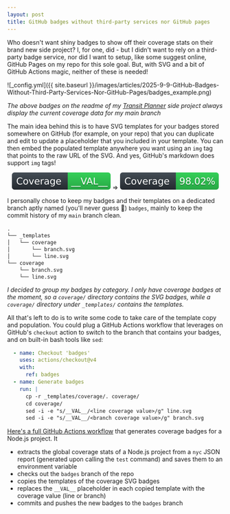```yaml
---
layout: post
title: GitHub badges without third-party services nor GitHub pages
---
```


Who doesn't want shiny badges to show off their coverage stats on their brand new side project? I, for one, did - but I
didn't want to rely on a third-party badge service, nor did I want to setup, like some suggest online, GitHub Pages on
my repo for this sole goal. But, with SVG and a bit of GitHub Actions magic, neither of these is needed!

<!--more-->

![_config.yml]({{ site.baseurl
}}/images/articles/2025-9-9-GitHub-Badges-Without-Third-Party-Services-Nor-GitHub-Pages/badges_example.png)

_The above badges on the readme of my [Transit Planner](https://github.com/corentindautreme/transit-planner) side
project always display the current coverage data for my main branch_

The main idea behind this is to have SVG templates for your badges stored somewhere on GitHub (for example, on your
repo) that you can duplicate and edit to update a placeholder that you included in your template. You can then embed the
populated template anywhere you want using an `img` tag that points to the raw URL of the SVG. And yes, GitHub's
markdown does support `img` tags!

<div style="text-align: center">
  <img src="https://raw.githubusercontent.com/corentindautreme/transit-planner/198931e50c3c15b252ea3367ec77951544ff2d8e/_templates/coverage/global.svg"/> => <img src="https://raw.githubusercontent.com/corentindautreme/transit-planner/198931e50c3c15b252ea3367ec77951544ff2d8e/coverage/global.svg"/>
</div>

I personally chose to keep my badges and their templates on a dedicated branch aptly named (you'll never guess 🥁)
`badges`, mainly to keep the commit history of my `main` branch clean.

```_
.
└── _templates
│   └── coverage
│       └── branch.svg
│       └── line.svg
└── coverage
    └── branch.svg
    └── line.svg
```

_I decided to group my badges by category. I only have coverage badges at the moment, so a `coverage/` directory
contains the SVG badges, while a `coverage/` directory under `_templates/` contains the templates._

All that's left to do is to write some code to take care of the template copy and population. You could plug a GitHub
Actions workflow that leverages on GitHub's `checkout` action to switch to the branch that contains your badges, and on
built-in bash tools like `sed`:

```yaml
  - name: Checkout 'badges'
    uses: actions/checkout@v4
    with:
      ref: badges
  - name: Generate badges
    run: |
      cp -r _templates/coverage/. coverage/
      cd coverage/
      sed -i -e "s/__VAL__/<line coverage value>/g" line.svg
      sed -i -e "s/__VAL__/<branch coverage value>/g" branch.svg
```

[Here's a full GitHub Actions workflow](https://github.com/corentindautreme/transit-planner/blob/ee5a4c6de09d1def8484ef894e52bb8a4def1bd1/.github/workflows/coverage-badges.yml)
that generates coverage badges for a Node.js project. It

* extracts the global coverage stats of a Node.js project from a `nyc` JSON report (generated upon calling the `test`
  command) and saves them to an environment variable
* checks out the `badges` branch of the repo
* copies the templates of the coverage SVG badges
* replaces the `__VAL__` placeholder in each copied template with the coverage value (line or branch)
* commits and pushes the new badges to the `badges` branch
